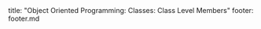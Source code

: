 <frontmatter>
title: "Object Oriented Programming: Classes: Class Level Members"
footer: footer.md
</frontmatter>

<include src="unit-inPage-asFlat.md" boilerplate />